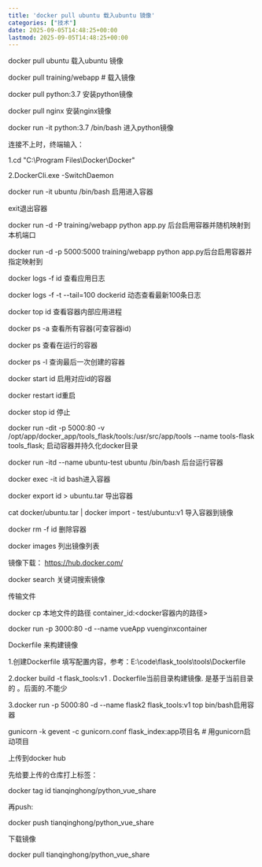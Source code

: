 ```yaml
---
title: 'docker pull ubuntu 载入ubuntu 镜像'
categories: ["技术"]
date: 2025-09-05T14:48:25+00:00
lastmod: 2025-09-05T14:48:25+00:00
---
```


docker pull ubuntu 载入ubuntu 镜像

docker pull training/webapp  # 载入镜像

docker pull python:3.7 安装python镜像

docker pull nginx 安装nginx镜像

docker run -it python:3.7 /bin/bash 进入python镜像

连接不上时，终端输入：

1.cd "C:\Program Files\Docker\Docker"

2.DockerCli.exe -SwitchDaemon

docker run -it ubuntu /bin/bash 启用进入容器

exit退出容器

docker run -d -P training/webapp python app.py 后台启用容器并随机映射到本机端口

docker run -d -p 5000:5000 training/webapp python app.py后台启用容器并指定映射到

docker logs -f id 查看应用日志

docker logs  -f -t --tail=100 dockerid 动态查看最新100条日志

 docker top  id 查看容器内部应用进程

 docker ps -a 查看所有容器(可查容器id)

 docker ps 查看在运行的容器

docker ps -l 查询最后一次创建的容器

docker start id 启用对应id的容器

docker restart  id重启

docker stop  id 停止

docker run -dit -p 5000:80 -v /opt/app/docker_app/tools_flask/tools:/usr/src/app/tools --name tools-flask tools_flask; 启动容器并持久化docker目录

docker run -itd --name ubuntu-test ubuntu /bin/bash 后台运行容器

docker exec -it id bash进入容器

docker export id > ubuntu.tar 导出容器

cat docker/ubuntu.tar | docker import - test/ubuntu:v1 导入容器到镜像

docker rm -f id 删除容器

docker images 列出镜像列表

镜像下载： https://hub.docker.com/

docker search 关键词搜索镜像

传输文件

docker cp 本地文件的路径 container_id:<docker容器内的路径>

docker run -p 3000:80 -d --name vueApp vuenginxcontainer

Dockerfile 来构建镜像

1.创建Dockerfile 填写配置内容，参考：E:\code\flask_tools\tools\Dockerfile

2.docker build -t flask_tools:v1 .  Dockerfile当前目录构建镜像. 是基于当前目录的 。后面的.不能少

3.docker run -p 5000:80 -d --name flask2 flask_tools:v1 top bin/bash启用容器

gunicorn -k gevent -c gunicorn.conf flask_index:app项目名        # 用gunicorn启动项目

上传到docker hub

先给要上传的仓库打上标签：

docker tag id tianqinghong/python_vue_share

再push:

docker push tianqinghong/python_vue_share

下载镜像

docker pull  tianqinghong/python_vue_share
